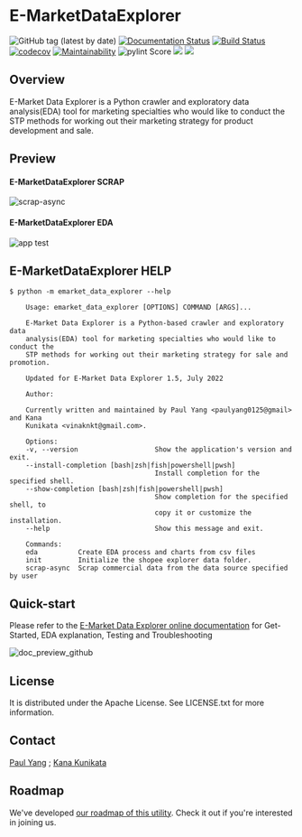 # E-MarketDataExplorer

![GitHub tag (latest by date)](https://img.shields.io/github/v/tag/paulyang0125/E-MarketDataExplorer)
[![Documentation Status](https://readthedocs.org/projects/e-marketdataexplorer/badge/?version=latest)](https://e-marketdataexplorer.readthedocs.io/en/latest/?badge=latest)
[![Build Status](https://app.travis-ci.com/paulyang0125/E-MarketDataExplorer.svg?branch=main)](https://app.travis-ci.com/paulyang0125/E-MarketDataExplorer)
[![codecov](https://codecov.io/gh/paulyang0125/E-MarketDataExplorer/branch/main/graph/badge.svg?token=8J6QDFONV3)](https://codecov.io/gh/paulyang0125/E-MarketDataExplorer)
[![Maintainability](https://api.codeclimate.com/v1/badges/b873efdf1a77d343aeb3/maintainability)](https://codeclimate.com/github/paulyang0125/E-MarketDataExplorer/maintainability)
![pylint Score](https://mperlet.github.io/pybadge/badges/8.53.svg)
[![](https://img.shields.io/badge/python-3.8+-blue.svg)](https://www.python.org/downloads/)
[![](https://img.shields.io/github/license/paulyang0125/E-MarketDataExplorer.svg)](https://github.com/paulyang0125/E-MarketDataExplorer/blob/main/LICENSE)


## Overview

E-Market Data Explorer is a Python crawler and exploratory data analysis(EDA) tool for marketing specialties who would like to conduct the STP methods for working out their marketing strategy for product development and sale.


## Preview

#### E-MarketDataExplorer SCRAP

![scrap-async](https://user-images.githubusercontent.com/4502089/176334966-56983073-f6dc-41c2-864b-323cd7766bf3.png)


#### E-MarketDataExplorer EDA

![app test](https://user-images.githubusercontent.com/4502089/173171695-fab53c6f-d429-466b-ab28-12c9fd57d2f9.png)


## E-MarketDataExplorer HELP

```
$ python -m emarket_data_explorer --help

    Usage: emarket_data_explorer [OPTIONS] COMMAND [ARGS]...

    E-Market Data Explorer is a Python-based crawler and exploratory data
    analysis(EDA) tool for marketing specialties who would like to conduct the
    STP methods for working out their marketing strategy for sale and promotion.

    Updated for E-Market Data Explorer 1.5, July 2022

    Author:

    Currently written and maintained by Paul Yang <paulyang0125@gmail> and Kana
    Kunikata <vinaknkt@gmail.com>.

    Options:
    -v, --version                   Show the application's version and exit.
    --install-completion [bash|zsh|fish|powershell|pwsh]
                                    Install completion for the specified shell.
    --show-completion [bash|zsh|fish|powershell|pwsh]
                                    Show completion for the specified shell, to
                                    copy it or customize the installation.
    --help                          Show this message and exit.

    Commands:
    eda          Create EDA process and charts from csv files
    init         Initialize the shopee explorer data folder.
    scrap-async  Scrap commercial data from the data source specified by user

```


## Quick-start

Please refer to the [E-Market Data Explorer online documentation](https://e-marketdataexplorer.readthedocs.io/en/latest/index.html) for Get-Started, EDA explanation, Testing and Troubleshooting

![doc_preview_github](https://user-images.githubusercontent.com/4502089/176811818-ffb5b503-cb72-444d-ae2d-0f75734c8d71.png)


## License

It is distributed under the Apache License. See LICENSE.txt for more information.


## Contact

[Paul Yang](https://github.com/paulyang0125) ; [Kana Kunikata](https://github.com/vinavinak)


## Roadmap

We've developed [our roadmap of this utility](https://github.com/paulyang0125/E-MarketDataExplorer/wiki/E-MarketDataExplorer-Roadmap-Planning). Check it out if you're interested in joining us.
